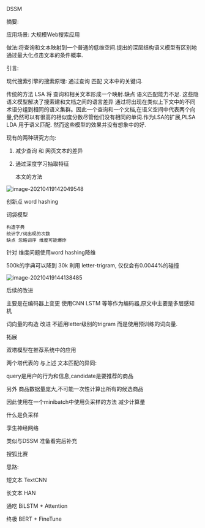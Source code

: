 DSSM

摘要:

应用场景: 大规模Web搜索应用

做法:将查询和文本映射到一个普通的低维空间.提出的深层结构语义模型有区别地通过最大化点击文本的条件概率.



引言:

现代搜索引擎的搜索原理: 通过查询 匹配 文本中的关键词.

传统的方法 LSA 将 查询和相关文本形成一个映射.缺点 语义匹配能力不足. 这些隐语义模型解决了搜索建和文档之间的语言差异 通过将出现在类似上下文中的不同术语分组到相同的语义集群。因此一个查询和一个文档,在语义空间中代表两个向量,仍然可以有很高的相似度分数尽管他们没有相同的单词.作为LSA的扩展,PLSA LDA 用于语义匹配. 然而这些模型的效果并没有想象中的好.

现有的两种研究方向:

1. 减少查询 和 网页文本的差异

2. 通过深度学习抽取特征

   

   本文的方法 

![image-20210419142049548](/home/lxy/文档/学习笔记/img/image-20210419142049548.png)

创新点 word hashing

词袋模型

```shell
构造字典 
统计字/词出现的次数 
缺点 忽略词序 维度可能爆炸
```

针对 维度问题使用word hashing降维

500k的字典可以降到 30k 利用 letter-trigram, 仅仅会有0.0044%的碰撞

![image-20210419144138485](/home/lxy/文档/学习笔记/img/image-20210419144138485.png)

后续的改进

主要是在编码器上变更  使用CNN LSTM 等等作为编码器,原文中主要是多层感知机

词向量的构造 改进 不适用letter级别的trigram 而是使用预训练的词向量.



拓展

双塔模型在推荐系统中的应用

两个塔代表的 与上述 文本匹配的异同:

query是用户的行为和信息,candidate是要推荐的商品

另外 商品数据量庞大,不可能一次性计算出所有的候选商品

因此使用在一个minibatch中使用负采样的方法 减少计算量

什么是负采样



孪生神经网络

类似与DSSM 准备看完后补充





搜狐比赛

思路:

短文本 TextCNN

长文本 HAN

通吃 BiLSTM + Attention

终极 BERT + FineTune